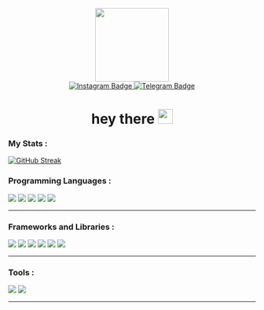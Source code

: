 <div id="header" align="center">
  <img src="https://media.giphy.com/media/HwBlFQZFcAoUcPHZdX/giphy.gif" width='150'/>

  <div id="badges">
    <a href="https://www.instagram.com/_rtm200">
      <img src="https://img.shields.io/badge/instagram-violet?style=for-the-badge&logo=instagram&logoColor=white" alt="Instagram Badge"/>
    </a>
    <a href="#">
      <img src="https://img.shields.io/badge/telegram-blue?style=for-the-badge&logo=telegram&logoColor=white" alt="Telegram Badge"/>
    </a>
  </div>
  <div>
    <a href="https://komarev.com/ghpvc/?username=rtm200">
      <img src="https://komarev.com/ghpvc/?username=rtm200&style=flat-square&color=blue" alt=""/>
    </a>
  </div>

  <div>
    <h1>
      hey there
      <img src="https://media.giphy.com/media/hvRJCLFzcasrR4ia7z/giphy.gif" width="30px"/>
    </h1>
  </div>
</div>

### My Stats :
[![GitHub Streak](http://github-readme-streak-stats.herokuapp.com?user=rtm200&theme=tokyonight-duo&hide_border=true&border_radius=15)](https://git.io/streak-stats)

###  Programming Languages :

<div>
  <img src="https://img.shields.io/badge/HTML5-E34F26?style=for-the-badge&logo=html5&logoColor=white" />
  <img src="https://img.shields.io/badge/CSS3-1572B6?style=for-the-badge&logo=css3&logoColor=white" />
  <img src="https://img.shields.io/badge/JavaScript-323330?style=for-the-badge&logo=javascript&logoColor=F7DF1E" />
  <img src="https://img.shields.io/badge/TypeScript-007ACC?style=for-the-badge&logo=typescript&logoColor=white" />
  <img src="https://img.shields.io/badge/php-5E5C5C?style=for-the-badge&logo=php&logoColor=white" />
</div>

---

###  Frameworks and Libraries :

<div>
  <img src="https://img.shields.io/badge/React-20232A?style=for-the-badge&logo=react&logoColor=61DAFB" />
  <img src="https://img.shields.io/badge/Bootstrap-563D7C?style=for-the-badge&logo=bootstrap&logoColor=white" />
  <img src="https://img.shields.io/badge/Tailwind_CSS-38B2AC?style=for-the-badge&logo=tailwind-css&logoColor=white" />
  <img src="https://img.shields.io/badge/jQuery-0769AD?style=for-the-badge&logo=jquery&logoColor=white" />
  <img src="https://img.shields.io/badge/next.js-000000?style=for-the-badge&logo=nextdotjs&logoColor=white" />
  <img src="https://img.shields.io/badge/sass-000000?style=for-the-badge&logo=sass&logoColor=white" />
</div>

---

###  Tools :

<div>
  <img src="https://img.shields.io/badge/Visual_Studio_Code-0078D4?style=for-the-badge&logo=visual%20studio%20code&logoColor=white" />
  <img src="https://img.shields.io/badge/Atom-66595C?style=for-the-badge&logo=Atom&logoColor=white" />
</div>

---

